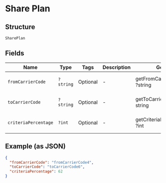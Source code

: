 
# Share Plan

## Structure

`SharePlan`

## Fields

| Name | Type | Tags | Description | Getter | Setter |
|  --- | --- | --- | --- | --- | --- |
| `fromCarrierCode` | `?string` | Optional | - | getFromCarrierCode(): ?string | setFromCarrierCode(?string fromCarrierCode): void |
| `toCarrierCode` | `?string` | Optional | - | getToCarrierCode(): ?string | setToCarrierCode(?string toCarrierCode): void |
| `criteriaPercentage` | `?int` | Optional | - | getCriteriaPercentage(): ?int | setCriteriaPercentage(?int criteriaPercentage): void |

## Example (as JSON)

```json
{
  "fromCarrierCode": "fromCarrierCode4",
  "toCarrierCode": "toCarrierCode6",
  "criteriaPercentage": 62
}
```

